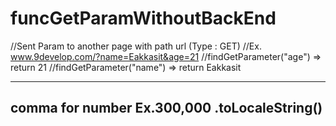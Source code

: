 # funcGetParamWithoutBackEnd

//Sent Param to another page with path url (Type : GET)
//Ex. www.9develop.com/?name=Eakkasit&age=21
//findGetParameter("age")  => return 21
//findGetParameter("name")  => return Eakkasit

<script>
function findGetParameter(parameterName) {
    var result = null,
        tmp = [];
    location.search.substr(1).split("&").forEach(function (item) {
          tmp = item.split("=");
          if (tmp[0] === parameterName){
            result = decodeURIComponent(tmp[1]);
          } 
    });
    return result;
}
console.log(findGetParameter("name"))
</script>

-----------------------------------------
comma for number Ex.300,000
.toLocaleString() 
-------------------------------------------
